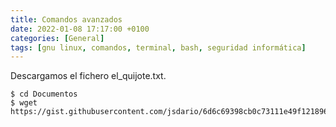 ```yaml
---
title: Comandos avanzados
date: 2022-01-08 17:17:00 +0100
categories: [General]
tags: [gnu linux, comandos, terminal, bash, seguridad informática]
---
```


Descargamos el fichero el_quijote.txt.

```console
$ cd Documentos
$ wget https://gist.githubusercontent.com/jsdario/6d6c69398cb0c73111e49f1218960f79/raw/8d4fc4548d437e2a7203a5aeeace5477f598827d/el_quijote.txt
```
